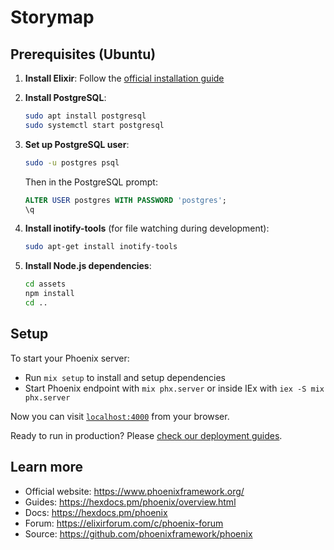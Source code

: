 # Storymap

## Prerequisites (Ubuntu)

1. **Install Elixir**: Follow the [official installation guide](https://elixir-lang.org/install.html)

2. **Install PostgreSQL**:
   ```bash
   sudo apt install postgresql
   sudo systemctl start postgresql
   ```

3. **Set up PostgreSQL user**:
   ```bash
   sudo -u postgres psql
   ```
   Then in the PostgreSQL prompt:
   ```sql
   ALTER USER postgres WITH PASSWORD 'postgres';
   \q
   ```

4. **Install inotify-tools** (for file watching during development):
   ```bash
   sudo apt-get install inotify-tools
   ```

5. **Install Node.js dependencies**:
   ```bash
   cd assets
   npm install
   cd ..
   ```

## Setup

To start your Phoenix server:

* Run `mix setup` to install and setup dependencies
* Start Phoenix endpoint with `mix phx.server` or inside IEx with `iex -S mix phx.server`

Now you can visit [`localhost:4000`](http://localhost:4000) from your browser.

Ready to run in production? Please [check our deployment guides](https://hexdocs.pm/phoenix/deployment.html).

## Learn more

* Official website: https://www.phoenixframework.org/
* Guides: https://hexdocs.pm/phoenix/overview.html
* Docs: https://hexdocs.pm/phoenix
* Forum: https://elixirforum.com/c/phoenix-forum
* Source: https://github.com/phoenixframework/phoenix
